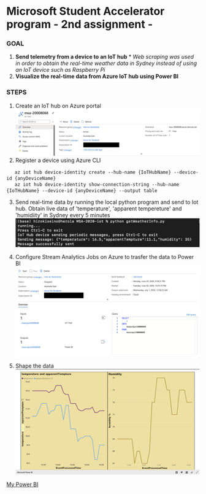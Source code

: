 # Microsoft Student Accelerator program - 2nd assignment -


### GOAL ###

1. **Send telemetry from a device to an IoT hub**  * *Web scraping was used in order to obtain the real-time weather data in Sydney instead of using an IoT device such as Raspberry Pi*
2. **Visualize the real-time data from Azure IoT hub using Power BI**


### STEPS ###
1. Create an IoT hub on Azure portal
![createHub](https://github.com/hiroki0116/MSA-iot-2020/blob/image/iotHub.png)
2. Register a device using Azure CLI
```
   az iot hub device-identity create --hub-name {IoTHubName} --device-id {anyDeviceName}
   az iot hub device-identity show-connection-string --hub-name {IoTHubName} --device-id {anyDeviceName} --output table
```
3. Send real-time data by running the local python program and send to Iot hub. Obtain live data of 'temperature', 'apparent tempereture' and 'humidiity' in Sydney every 5 minutes
![createHub](https://github.com/hiroki0116/MSA-iot-2020/blob/image/createHub.png)

4. Configure Stream Analytics Jobs on Azure to trasfer the data to Power BI
![createHub](https://github.com/hiroki0116/MSA-iot-2020/blob/image/streamAnalyticsJob.png)
5. Shape the data
![createHub](https://github.com/hiroki0116/MSA-iot-2020/blob/image/powerBI.png)


[My Power BI](https://app.powerbi.com/view?r=eyJrIjoiZjBhN2Q3M2YtNzUzNy00NjU1LWE3OTAtNWM0MGU0YjkwNGEyIiwidCI6ImM5MTI3YzM5LTVkZDgtNDNiOC1iODRiLTNlYTI4MjViMDZjNyJ9)
